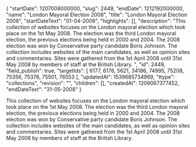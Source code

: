 {
  "startDate": 1207008000000, 
  "slug": 2449, 
  "endDate": 1212192000000, 
  "name": "London Mayoral Election 2008", 
  "title": "London Mayoral Election 2008", 
  "startDateText": "01-04-2008", 
  "highlights": [], 
  "description": "This collection of websites focuses on the London mayoral election which took place on the 1st May 2008. The election was the third London mayoral election, the previous elections being held in 2000 and 2004. The 2008 election was won by Conservative party candidate Boris Johnson. The collection includes websites of the main candidates, as well as opinion sites and commentaries. Sites were gathered from the 1st April 2008 until 31st May 2008 by members of staff at the British Library. ", 
  "id": 2449, 
  "field_publish": true, 
  "targetIds": [
    6177, 
    6176, 
    5621, 
    34186, 
    74995, 
    75208, 
    75356, 
    75376, 
    75501, 
    76553
  ], 
  "updatedAt": 1539685734969, 
  "ttype": "collections", 
  "revision": "", 
  "children": [], 
  "createdAt": 1209067377452, 
  "endDateText": "31-05-2008"
}

This collection of websites focuses on the London mayoral election which took place on the 1st May 2008. The election was the third London mayoral election, the previous elections being held in 2000 and 2004. The 2008 election was won by Conservative party candidate Boris Johnson. The collection includes websites of the main candidates, as well as opinion sites and commentaries. Sites were gathered from the 1st April 2008 until 31st May 2008 by members of staff at the British Library. 